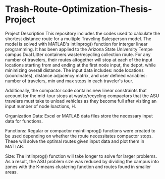 # Trash-Route-Optimization-Thesis-Project

Project Description
This repository includes the codes used to calculate the shortest distance route for a multiple Traveling Salesperson model.
The model is solved with MATLAB's intlinprog() function for interger linear programming. It has been applied to the Arizona 
State University Tempe campus Dual Litter containers waste/recycling collection route. For any number of travelers, their routes 
altogether will stop at each of the input locations starting from and ending at the first node input, the depot, while minimizing 
overall distance. The input data includes: node locations (coordinates), distance adjacency matrix, and user defined variables: 
number of travelers, min and max stops in each traveler's tour.

Additionally, the compactor code contains new linear constraints that account for the mid-tour stops at waste/recycling compactors 
that the ASU travelers must take to unload vehicles as they become full after visiting an input number of node loactions, H.


Organization
Data: Excel or MATLAB data files store the necessary input data for functions.

Functions: Regular or compactor myintlinprog() functions were created to be used depending on whether the route necessitates 
           compactor stops. These will solve the optimal routes given input data and plot them in MATLAB.

Size: The intlinprog() function will take longer to solve for larger problems. As a result, the ASU problem size was reduced
      by dividing the campus into zones with the K-means clustering function and routes found in smaller areas.
